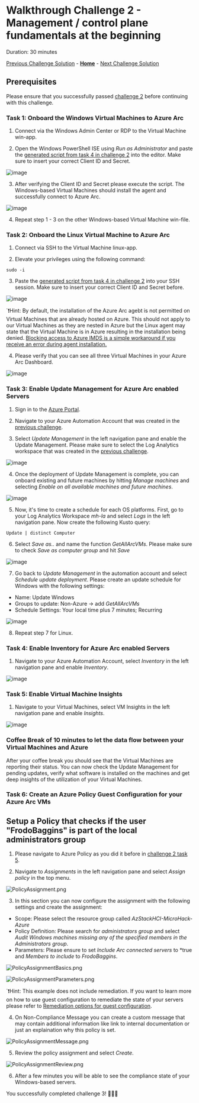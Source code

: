 # Walkthrough Challenge 2 - Management / control plane fundamentals at the beginning

Duration: 30 minutes

[Previous Challenge Solution](../challenge2/solution.md) - **[Home](../../Readme.md)** - [Next Challenge Solution](../challenge4/solution.md)

## Prerequisites

Please ensure that you successfully passed [challenge 2](../../Readme.md#challenge-2---management--control-plane-fundamentals-at-the-beginning) before continuing with this challenge.

### Task 1: Onboard the Windows Virtual Machines to Azure Arc

1. Connect via the Windows Admin Center or RDP to the Virtual Machine win-app.

2. Open the Windows PowerShell ISE using *Run as Administrator* and paste the [generated script from task 4 in challenge 2](../challenge2/solution.md#task-4-prepare-the-azure-arc-environment) into the editor. Make sure to insert your correct Client ID and Secret.

![image](./img/1_onboarding_script_win.png)

3. After verifying the Client ID and Secret please execute the script. The Windows-based Virtual Machines should install the agent and successfully connect to Azure Arc. 

![image](./img/2_onboarding_success.png)

4. Repeat step 1 - 3 on the other Windows-based Virtual Machine win-file. 

### Task 2: Onboard the Linux Virtual Machine to Azure Arc

1. Connect via SSH to the Virtual Machine linux-app.

2. Elevate your privileges using the following command:

```
sudo -i
```

3. Paste the [generated script from task 4 in challenge 2](../challenge2/solution.md#task-4-prepare-the-azure-arc-environment) into your SSH session. Make sure to insert your correct Client ID and Secret before.

![image](./img/3_onboarding_success_linux.png)

`❗Hint: By default, the installation of the Azure Arc agebt is not permitted on Virtual Machines that are already hosted on Azure. This should not apply to our Virtual Machines as they are nested in Azure but the Linux agent may state that the Virtual Machine is in Azure resulting in the installation being denied. [Blocking access to Azure IMDS is a simple workaround if you receive an error during agent installation.](https://docs.microsoft.com/en-us/azure/azure-arc/servers/plan-evaluate-on-azure-virtual-machine#reconfigure-azure-vm)

4. Please verify that you can see all three Virtual Machines in your Azure Arc Dashboard.

![image](./img/3_onboarding_success_dashboard.png)

### Task 3: Enable Update Management for Azure Arc enabled Servers

1. Sign in to the [Azure Portal](https://portal.azure.com/).

2. Navigate to your Azure Automation Account that was created in the [previous challenge](../challenge2/solution.md#task-1-create-necessary-azure-resources).

3. Select *Update Management* in the left navigation pane and enable the Update Management. Please make sure to select the Log Analytics workspace that was created in the [previous challenge](../challenge2/solution.md#task-2-create-necessary-azure-resources). 

![image](./img/4_enable_update_mgmt.png)

4. Once the deployment of Update Management is complete, you can onboard existing and future machines by hitting *Manage machines* and selecting *Enable on all available machines and future machines*.

![image](./img/5_manage_machines.png)

5. Now, it's time to create a schedule for each OS platforms. First, go to your Log Analytics Workspace *mh-la* and select *Logs* in the left navigation pane. Now create the following Kusto query:

```
Update | distinct Computer
```

6. Select *Save as..* and name the function *GetAllArcVMs*. Please make sure to check *Save as computer group* and hit *Save*

![image](./img/6_create_function.png)

7. Go back to *Update Management* in the automation account and select *Schedule update deployment*. Please create an update schedule for Windows with the following settings:

- Name: Update Windows
- Groups to update: Non-Azure -> add *GetAllArcVMs*
- Schedule Settings: Your local time plus 7 minutes; Recurring

![image](./img/7_schedule.png)

8. Repeat step 7 for Linux.

### Task 4: Enable Inventory for Azure Arc enabled Servers

1. Navigate to your Azure Automation Account, select *Inventory* in the left navigation pane and enable *Inventory*.

![image](./img/8_enable_inventory.png)


### Task 5: Enable Virtual Machine Insights

1. Navigate to your Virtual Machines, select VM Insights in the left navigation pane and enable *Insights*.

![image](./img/9_Enable_VM_Insights.png)


### Coffee Break of 10 minutes to let the data flow between your Virtual Machines and Azure

After your coffee break you should see that the Virtual Machines are reporting their status. You can now check the Update Management for pending updates, verify what software is installed on the machines and get deep insights of the utilization of your Virtual Machines. 

### Task 6: Create an Azure Policy Guest Configuration for your Azure Arc VMs

## Setup a Policy that checks if the user "FrodoBaggins" is part of the local administrators group


1. Please navigate to Azure Policy as you did it before in [challenge 2 task 5](../challenge2/solution.md#task-5-assign-azure-policy-initiative-to-your-azure-arc-resource-group).

2. Navigate to *Assignments* in the left navigation pane and select *Assign policy* in the top menu.

![PolicyAssignment.png](./img/PolicyAssignment.png)

3. In this section you can now configure the assignment with the following settings and create the assignment:

- Scope: Please select the resource group called *AzStackHCI-MicroHack-Azure*
- Policy Definition: Please search for *administrators group* and select *Audit Windows machines missing any of the specified members in the Administrators group*.
- Parameters: Please ensure to set *Include Arc connected servers* to *true and *Members to include* to *FrodoBaggins*.

![PolicyAssignmentBasics.png](./img/PolicyAssignmentBasics.png)

![PolicyAssignmentParameters.png](./img/PolicyAssignmentParameters.png)

`❗Hint: This example does not include remediation. If you want to learn more on how to use guest configuration to remediate the state of your servers please refer to [Remediation options for guest configuration](https://docs.microsoft.com/en-us/azure/governance/policy/concepts/guest-configuration-policy-effects). 

4. On Non-Compliance Message you can create a custom message that may contain additional information like link to internal documentation or just an explaination why this policy is set.

![PolicyAssignmentMessage.png](./img/PolicyAssignmentMessage.png)

5. Review the policy assignment and select *Create*.

![PolicyAssignmentReview.png](./img/PolicyAssignmentReview.png)

6. After a few minutes you will be able to see the compliance state of your Windows-based servers.

You successfully completed challenge 3! 🚀🚀🚀
